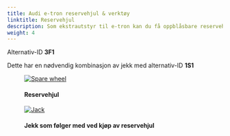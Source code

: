 ```yaml
---
title: Audi e-tron reservehjul & verktøy
linktitle: Reservehjul
description: Som ekstrautstyr til e-tron kan du få oppblåsbare reservehjul.
weight: 4
---
```

<!-- markdownlint-disable MD033 -->

Alternativ-ID **3F1**

Dette har en nødvendig kombinasjon av jekk med alternativ-ID **1S1**

<figure>
    <a href="https://media.electrichasgoneaudi.net/multimedia/models/e-tron/exterior/wheels/spare/sparewheel.jpg">
        <img src="https://media.electrichasgoneaudi.net/multimedia/models/e-tron/exterior/wheels/spare/sparewheels.jpg"
        class="img-fluid" alt="Spare wheel" title="Spare wheel">
    </a>
    <figcaption><h4>Reservehjul</h4></figcaption>
</figure>

<figure>
    <a href="https://media.electrichasgoneaudi.net/multimedia/models/e-tron/exterior/wheels/spare/jack.jpg">
        <img src="https://media.electrichasgoneaudi.net/multimedia/models/e-tron/exterior/wheels/spare/jacks.jpg"
        class="img-fluid" alt="Jack" title="Jack">
    </a>
    <figcaption><h4>Jekk som følger med ved kjøp av reservehjul</h4></figcaption>
</figure>
